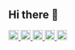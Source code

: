 ## Hi there 👋

<!--
**sig-kum/sig-kum** is a ✨ _special_ ✨ repository because its `README.md` (this file) appears on your GitHub profile.

Here are some ideas to get you started:

- 🔭 I’m currently working on ...
- 🌱 I’m currently learning ...
- 👯 I’m looking to collaborate on ...
- 🤔 I’m looking for help with ...
- 💬 Ask me about ...
- 📫 How to reach me: ...
- 😄 Pronouns: ...
- ⚡ Fun fact: ...
-->

<p align="left">
  <a href="https://github.com/sig-kum">
    <img height="20" src="https://komarev.com/ghpvc/?username=sig-kum" />
  </a>
  <a href="https://github.com/sig-kum">
    <img height="20" src="https://img.shields.io/github/followers/sig-kum?label=follow&logo=github&style=flat" />
  </a>
  <a href="http://qiita.com/sig-kum">
    <img height="20" src="https://qiita-badge.apiapi.app/s/sig-kum/posts.svg" />
  </a>
  <a href="http://qiita.com/sig-kum">
    <img height="20" src="https://qiita-badge.apiapi.app/s/sig-kum/contributions.svg" />
  </a>
  <a href="https://zenn.dev/sig-kum">
    <img height="20" src="https://badgen.org/img/zenn/sig-kum/articles?style=plastic" />
  </a>
</p>

